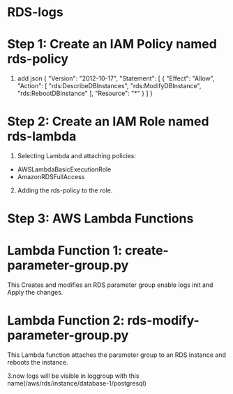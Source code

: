 # RDS-logs

# Step 1: Create an IAM Policy named rds-policy
1. add json
{
    "Version": "2012-10-17",
    "Statement": [
        {
            "Effect": "Allow",
            "Action": [
                "rds:DescribeDBInstances",
                "rds:ModifyDBInstance",
                "rds:RebootDBInstance"
            ],
            "Resource": "*"
        }
    ]
}
# Step 2: Create an IAM Role named rds-lambda
1. Selecting Lambda and attaching policies:
* AWSLambdaBasicExecutionRole
* AmazonRDSFullAccess
2. Adding the rds-policy to the role.

# Step 3: AWS Lambda Functions
# Lambda Function 1: create-parameter-group.py
   This Creates and modifies an RDS parameter group enable logs init and Apply the changes.

# Lambda Function 2: rds-modify-parameter-group.py
   This Lambda function attaches the parameter group to an RDS instance and reboots the instance.

3.now logs will be visible in loggroup with this name(/aws/rds/instance/database-1/postgresql) 

